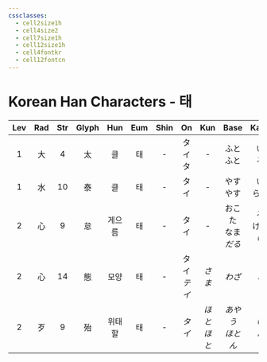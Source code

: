```yaml
---
cssclasses:
  - cell2size1h
  - cell4size2
  - cell7size1h
  - cell12size1h
  - cell4fontkr
  - cell12fontcn
---
```


# Korean Han Characters - 태

| Lev | Rad | Str | Glyph | Hun | Eum | Shin |     On     |  Kun   |       Base        |      Kana      | Simp | Man |  Can  | Viet |
| :-: | :-: | :-: | :---: | :-: | :-: | :--: | :--------: | :----: | :---------------: | :------------: | :--: | :-: | :---: | :--: |
|  1  |  大  |  4  |   太   |  클  |  태  |  -   |  タイ<br>タ   |   -    |     ふと<br>ふと      |     い<br>る     |  -   | tài | taai3 | thái |
|  1  |  水  | 10  |   泰   |  클  |  태  |  -   |     タイ     |   -    |     やす<br>やす      |    い<br>らか     |  -   | tài | taai3 | thái |
|  2  |  心  |  9  |   怠   | 게으름 |  태  |  -   |     タイ     |   -    | おこた<br>なま<br>*だる* | る<br>ける<br>*い* |  -   | dài | toi5  | đãi  |
|  2  |  心  | 14  |   態   | 모양  |  태  |  -   | タイ<br>*テイ* |  *さま*  |       *わざ*        |      *と*       |  态   | tài | taai3 | thái |
|  2  |  歹  |  9  |   殆   | 위태할 |  태  |  -   |    *タイ*    | *ほとほと* |   *あやう<br>ほとん*    |    *い<br>ど*    |  -   | dài | toi5  | đãi  |
